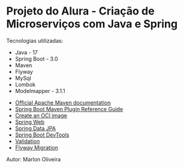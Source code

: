 # Projeto do Alura - Criação de Microserviços com Java e Spring

Tecnologias utilizadas:

<ul>
<li>
    Java - 17 <br />
</li>
<li>
    Spring Boot - 3.0 <br />
</li>
<li>
    Maven <br />
</li>
<li>
    Flyway <br />
</li>
<li>
    MySql <br />
</li>
<li>
    Lombok <br />
</li>
<li>
    Modelmapper - 3.1.1 <br />
</li>
</ul>

* [Official Apache Maven documentation](https://maven.apache.org/guides/index.html)
* [Spring Boot Maven Plugin Reference Guide](https://docs.spring.io/spring-boot/docs/3.0.1/maven-plugin/reference/html/)
* [Create an OCI image](https://docs.spring.io/spring-boot/docs/3.0.1/maven-plugin/reference/html/#build-image)
* [Spring Web](https://docs.spring.io/spring-boot/docs/3.0.1/reference/htmlsingle/#web)
* [Spring Data JPA](https://docs.spring.io/spring-boot/docs/3.0.1/reference/htmlsingle/#data.sql.jpa-and-spring-data)
* [Spring Boot DevTools](https://docs.spring.io/spring-boot/docs/3.0.1/reference/htmlsingle/#using.devtools)
* [Validation](https://docs.spring.io/spring-boot/docs/3.0.1/reference/htmlsingle/#io.validation)
* [Flyway Migration](https://docs.spring.io/spring-boot/docs/3.0.1/reference/htmlsingle/#howto.data-initialization.migration-tool.flyway)


Autor: Marlon Oliveira